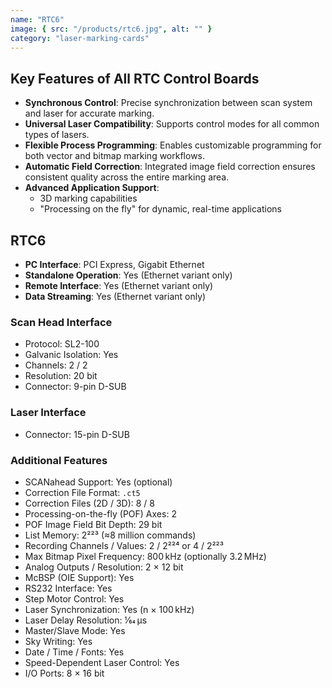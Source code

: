 ```yaml
---
name: "RTC6"
image: { src: "/products/rtc6.jpg", alt: "" }
category: "laser-marking-cards"
---
```


## Key Features of All RTC Control Boards

- **Synchronous Control**: Precise synchronization between scan system and laser for accurate marking.
- **Universal Laser Compatibility**: Supports control modes for all common types of lasers.
- **Flexible Process Programming**: Enables customizable programming for both vector and bitmap marking workflows.
- **Automatic Field Correction**: Integrated image field correction ensures consistent quality across the entire marking area.
- **Advanced Application Support**:
  - 3D marking capabilities
  - "Processing on the fly" for dynamic, real-time applications

## RTC6

- **PC Interface**: PCI Express, Gigabit Ethernet
- **Standalone Operation**: Yes (Ethernet variant only)
- **Remote Interface**: Yes (Ethernet variant only)
- **Data Streaming**: Yes (Ethernet variant only)

### Scan Head Interface

- Protocol: SL2-100
- Galvanic Isolation: Yes
- Channels: 2 / 2
- Resolution: 20 bit
- Connector: 9-pin D-SUB

### Laser Interface

- Connector: 15-pin D-SUB

### Additional Features

- SCANahead Support: Yes (optional)
- Correction File Format: `.ct5`
- Correction Files (2D / 3D): 8 / 8
- Processing-on-the-fly (POF) Axes: 2
- POF Image Field Bit Depth: 29 bit
- List Memory: 2²²³ (≈8 million commands)
- Recording Channels / Values: 2 / 2²²⁴ or 4 / 2²²³
- Max Bitmap Pixel Frequency: 800 kHz (optionally 3.2 MHz)
- Analog Outputs / Resolution: 2 × 12 bit
- McBSP (OIE Support): Yes
- RS232 Interface: Yes
- Step Motor Control: Yes
- Laser Synchronization: Yes (n × 100 kHz)
- Laser Delay Resolution: 1⁄64 µs
- Master/Slave Mode: Yes
- Sky Writing: Yes
- Date / Time / Fonts: Yes
- Speed-Dependent Laser Control: Yes
- I/O Ports: 8 × 16 bit
